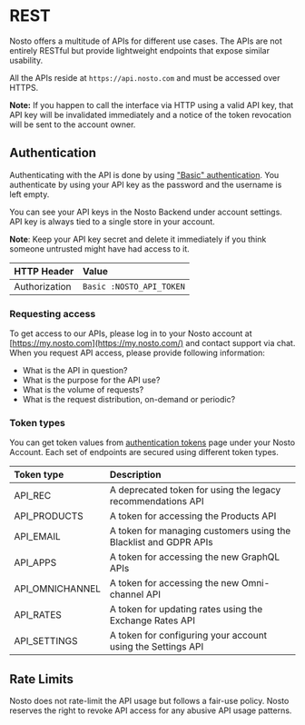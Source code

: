 # REST

Nosto offers a multitude of APIs for different use cases. The APIs are not entirely RESTful but provide lightweight endpoints that expose similar usability.

All the APIs reside at `https://api.nosto.com` and must be accessed over HTTPS.

**Note:** If you happen to call the interface via HTTP using a valid API key, that API key will be invalidated immediately and a notice of the token revocation will be sent to the account owner.

## Authentication

Authenticating with the API is done by using ["Basic" authentication](https://tools.ietf.org/html/rfc7617). You authenticate by using your API key as the password and the username is left empty.

You can see your API keys in the Nosto Backend under account settings. API key is always tied to a single store in your account.

**Note**: Keep your API key secret and delete it immediately if you think someone untrusted might have had access to it.

| HTTP Header | Value |
| :--- | :--- |
| Authorization | `Basic :NOSTO_API_TOKEN` |

### Requesting access

To get access to our APIs, please log in to your Nosto account at [https://my.nosto.com](https://my.nosto.com/) and contact support via chat. When you request API access, please provide following information:

* What is the API in question?
* What is the purpose for the API use?
* What is the volume of requests?
* What is the request distribution, on-demand or periodic?

### Token types

You can get token values from [authentication tokens](https://help.nosto.com/en/articles/613616-settings-authentication-tokens) page under your Nosto Account. Each set of endpoints are secured using different token types.

| Token type | Description |
| :--- | :--- |
| API\_REC | A deprecated token for using the legacy recommendations API |
| API\_PRODUCTS | A token for accessing the Products API |
| API\_EMAIL | A token for managing customers using the Blacklist and GDPR APIs |
| API\_APPS | A token for accessing the new GraphQL APIs |
| API\_OMNICHANNEL | A token for accessing the new Omni-channel API |
| API\_RATES | A token for updating rates using the Exchange Rates API |
| API\_SETTINGS | A token for configuring your account using the Settings API |

## Rate Limits

Nosto does not rate-limit the API usage but follows a fair-use policy. Nosto reserves the right to revoke API access for any abusive API usage patterns.

